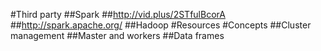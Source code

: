 #Third party
##Spark
##http://vid.plus/2STfulBcorA
##http://spark.apache.org/
##Hadoop
#Resources
#Concepts
##Cluster management
##Master and workers
##Data frames
